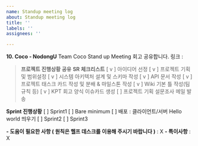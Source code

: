 ```yaml
---
name: Standup meeting log
about: Standup meeting log
title: ''
labels: ''
assignees: ''

---
```


**10. Coco - NodongU**
Team Coco Stand up Meeting  회고 공유합니다.
링크 : 

> **프로젝트 진행상황 공유**
**SR 체크리스트**
 [ v ] 아이디어 선정
 [ v ] 프로젝트 기획 및 범위설정
 [ v ] 시스템 아키텍처 설계 및 스키마 작성
 [ v ] API 문서 작성
 [ v ] 프로젝트 태스크 카드 작성 및 분배 & 마일스톤 작성
 [ v ] Wiki 기본 틀 작성(팀 규칙 등)
 [ v ] KPT 회고 양식 이슈카드 생성
 [  ] 프로젝트 기획 설문조사 메일 발송

**Sprint 진행상황**
 [  ] Sprint1
    [  ] Bare minimum
    [  ] 배포 : 클라이언트/서버 Hello world 띄우기
 [  ] Sprint2
 [  ] Sprint3

**- 도움이 필요한 사항 ( 원칙은 헬프 데스크를 이용해 주시기 바랍니다 )**
  : X
**- 특이사항**
  : X
